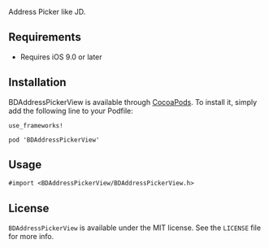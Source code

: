 Address Picker like JD.

## Requirements

* Requires iOS 9.0 or later

## Installation

BDAddressPickerView is available through [CocoaPods](https://cocoapods.org/pods/BDAddressPickerView). To install it, simply add the following line to your Podfile:

```
use_frameworks!

pod 'BDAddressPickerView'
```

## Usage

```
#import <BDAddressPickerView/BDAddressPickerView.h>
```

## License

`BDAddressPickerView` is available under the MIT license. See the `LICENSE` file for more info.
